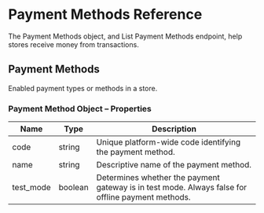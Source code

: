 # <span class="jumptarget"> Payment Methods Reference </span>

The Payment Methods object, and List Payment Methods endpoint, help stores receive money from transactions.

## <span class="jumptarget"> Payment Methods </span>

Enabled payment types or methods in a store.

### <span class="jumptarget"> Payment Method Object – Properties </span>

| Name | Type | Description |
| --- | --- | --- |
| code | string | Unique platform-wide code identifying the payment method. |
| name | string | Descriptive name of the payment method. |
| test_mode | boolean | Determines whether the payment gateway is in test mode. Always false for offline payment methods. |
